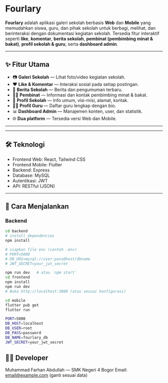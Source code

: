 # Fourlary


**Fourlary** adalah aplikasi galeri sekolah berbasis **Web** dan **Mobile** yang memudahkan siswa, guru, dan pihak sekolah untuk berbagi, melihat, dan berinteraksi dengan dokumentasi kegiatan sekolah. Tersedia fitur interaktif seperti **like**, **komentar**, **berita sekolah**, **pembinat (pembimbing minat & bakat)**, **profil sekolah & guru**, serta **dashboard admin**.

---

## ✨ Fitur Utama
- 📷 **Galeri Sekolah** — Lihat foto/video kegiatan sekolah.
- ❤️ **Like & Komentar** — Interaksi sosial pada setiap postingan.
- 📰 **Berita Sekolah** — Berita dan pengumuman terbaru.
- 👨‍🏫 **Pembinat** — Informasi dan kontak pembimbing minat & bakat.
- 🏫 **Profil Sekolah** — Info umum, visi-misi, alamat, kontak.
- 👩‍🏫 **Profil Guru** — Daftar guru lengkap dengan bio.
- 📊 **Dashboard Admin** — Manajemen konten, user, dan statistik.
- 🌐 **Dua platform** — Tersedia versi Web dan Mobile.

---


---

## 🛠️ Teknologi
- Frontend Web: React, Tailwind CSS
- Frontend Mobile: Flutter
- Backend: Express
- Database: MySQL
- Autentikasi: JWT
- API: RESTful (JSON)

---

## 🚀 Cara Menjalankan 

### Backend
```bash
cd backend
# install dependencies
npm install

# siapkan file env (contoh .env)
# PORT=5000
# DB_URI=mysql://user:pass@host/dbname
# JWT_SECRET=your_jwt_secret
```
```bash
npm run dev   # atau `npm start`
cd frontend
npm install
npm run dev
# Buka http://localhost:3000 (atau sesuai konfigurasi)
```
```bash
cd mobile
flutter pub get
flutter run
```
```bash
PORT=5000
DB_HOST=localhost
DB_USER=root
DB_PASS=password
DB_NAME=fourlary_db
JWT_SECRET=your_jwt_secret

```

## 👨‍💻 Developer

Muhammad Farhan Abdullah — SMK Negeri 4 Bogor
Email: email@example.com (ganti sesuai data)


